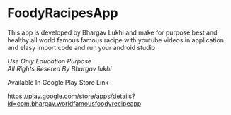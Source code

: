 # FoodyRacipesApp
This app is developed by Bhargav Lukhi and make for purpose best and healthy all world famous famous racipe with youtube videos in application and elasy import code and run your android studio  

*Use Only Education Purpose*  
*All Rights Resered By Bhargav lukhi*


Available In Google Play Store Link

https://play.google.com/store/apps/details?id=com.bhargav.worldfamousfoodyrecipeapp

